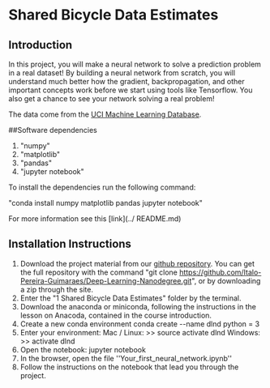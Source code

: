 # Shared Bicycle Data Estimates

## Introduction

In this project, you will make a neural network to solve a prediction problem in a real dataset! By building a neural network from scratch, you will understand much better how the gradient, backpropagation, and other important concepts work before we start using tools like Tensorflow. You also get a chance to see your network solving a real problem!

The data come from the [UCI Machine Learning Database](https://archive.ics.uci.edu/ml/datasets/Bike+Sharing+Dataset). 

##Software dependencies

1. "numpy"
1. "matplotlib"
1. "pandas"
1. "jupyter notebook"

To install the dependencies run the following command:

"conda install numpy matplotlib pandas jupyter notebook"

For more information see this [link](../ README.md)


## Installation Instructions

1. Download the project material from our [github repository](https://github.com/Italo-Pereira-Guimaraes/Deep-Learning-Nanodegree). You can get the full repository with the command "git clone https://github.com/Italo-Pereira-Guimaraes/Deep-Learning-Nanodegree.git", or by downloading a zip through the site.
1. Enter the "1 Shared Bicycle Data Estimates" folder by the terminal.
1. Download the anaconda or miniconda, following the instructions in the lesson on Anacoda, contained in the course introduction.
1. Create a new conda environment
conda create --name dlnd python = 3
1. Enter your environment:
Mac / Linux: >> source activate dlnd
Windows: >> activate dlnd
1. Open the notebook:
jupyter notebook
1. In the browser, open the file ''Your_first_neural_network.ipynb''
1. Follow the instructions on the notebook that lead you through the project.

